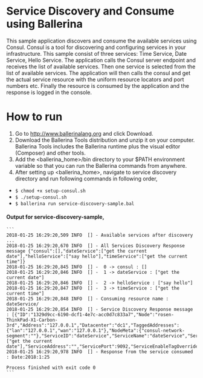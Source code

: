 # Service Discovery and Consume using Ballerina 

This sample application discovers and consume the available services using Consul. Consul is a tool for discovering and 
configuring services in your infrastructure. This sample consist of three services: Time Service, Date Service, Hello
 Service. The application calls the Consul server endpoint and receives the list of available services. Then one 
 service is selected from the list of available services. The application will then calls the consul and get the actual 
 service resource with the uniform resource locators and port numbers etc. Finally the resource is consumed by the 
 application and the response is logged in the console.
 
 
# How to run
1) Go to http://www.ballerinalang.org and click Download.
2) Download the Ballerina Tools distribution and unzip it on your computer. Ballerina Tools includes the Ballerina runtime plus
the visual editor (Composer) and other tools.
3) Add the <ballerina_home>/bin directory to your $PATH environment variable so that you can run the Ballerina commands from anywhere.
4) After setting up <ballerina_home>, navigate to service discovery directory and run following commands in following 
order, 

 * `$ chmod +x setup-consul.sh`
 * `$ ./setup-consul.sh`
 * `$ ballerina run service-discovery-sample.bal`
#### Output for service-discovery-sample,
    ```
    2018-01-25 16:29:20,509 INFO  [] - Available services after discovery ...  
    2018-01-25 16:29:20,670 INFO  [] - All Services Discovery Response message {"consul":[],"dateService":["get the current date"],"helloService":["say hello"],"timeService":["get the current time"]} 
    2018-01-25 16:29:20,845 INFO  [] -  0 -> consul : [] 
    2018-01-25 16:29:20,846 INFO  [] -  1 -> dateService : ["get the current date"] 
    2018-01-25 16:29:20,846 INFO  [] -  2 -> helloService : ["say hello"] 
    2018-01-25 16:29:20,847 INFO  [] -  3 -> timeService : ["get the current time"] 
    2018-01-25 16:29:20,848 INFO  [] - Consuming resource name : dateService/ 
    2018-01-25 16:29:20,854 INFO  [] - Service Discovery Response message : [{"ID":"1329d9cc-6190-dcf1-4e7c-acc0d7c833a7","Node":"rosen-ThinkPad-X1-Carbon-3rd","Address":"127.0.0.1","Datacenter":"dc1","TaggedAddresses":{"lan":"127.0.0.1","wan":"127.0.0.1"},"NodeMeta":{"consul-network-segment":""},"ServiceID":"dateService","ServiceName":"dateService","ServiceTags":["get the current date"],"ServiceAddress":"","ServicePort":9092,"ServiceEnableTagOverride":false,"CreateIndex":8,"ModifyIndex":8}] 
    2018-01-25 16:29:20,978 INFO  [] - Response from the service consumed : Date:2018:1:25 
    
    Process finished with exit code 0
    ``` 